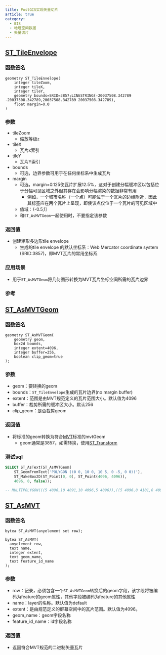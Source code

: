```yaml
---
title: PostGIS实现矢量切片
article: true
category:
  - GIS
  - 地理空间数据
  - 矢量切片
---
```

## [ST_TileEnvelope](https://postgis.net/docs/manual-dev/ST_TileEnvelope.html)
### 函数签名
```
geometry ST_TileEnvelope(
    integer tileZoom, 
    integer tileX, 
    integer tileY, 
    geometry bounds=SRID=3857;LINESTRING(-20037508.342789 -20037508.342789,20037508.342789 20037508.342789), 
    float margin=0.0    
)
```
### 参数
- tileZoom
  - 缩放等级z
- tileX
  - 瓦片x索引
- tileY
  - 瓦片Y索引
- bounds
  - 可选，边界参数可用于在任何坐标系中生成瓦片
- margin
  - 可选，margin=0.125使瓦片扩展12.5%，这对于创建分幅缓冲区以包括位于分幅可见区域之外但其存在会影响分幅渲染的数据非常有用
    - 例如，一个城市名称（一个点）可能位于一个瓦片的边缘附近，因此其标签应在两个瓦片上呈现，即使该点仅位于一个瓦片的可见区域中
  - 值域：(-0.5,1]
  - 和`ST_AsMVTGeom`一起使用时，不要指定该参数
### 返回值
- 创建矩形多边形tile envelope
  - 生成的tile envelope 的默认坐标系：Web Mercator coordinate system (SRID:3857)，即MVT瓦片的常用坐标系
### 应用场景
- 用于`ST_AsMVTGeom`将几何图形转换为MVT瓦片坐标空间所需的瓦片边界
### 参考
## [ST_AsMVTGeom](https://postgis.net/docs/manual-dev/ST_AsMVTGeom.html)
### 函数签名
```
geometry ST_AsMVTGeom(
    geometry geom, 
    box2d bounds, 
    integer extent=4096, 
    integer buffer=256, 
    boolean clip_geom=true
);
```
### 参数
- geom：要转换的geom
- bounds：`ST_TileEnvelope`生成的瓦片边界(no margin buffer)
- extent：范围是由MVT规范定义的瓦片范围大小。默认值为4096
- buffer：裁剪所需的缓冲区大小。默认256
- clip_geom：是否裁剪geom
### 返回值
- 将标准的geom转换为符合[MVT](https://www.mapbox.com/vector-tiles/)标准的mvtGeom
  - geom通常是3857，如需转换，使用[ST_Transform](https://postgis.net/docs/manual-dev/ST_Transform.html)
### 测试sql
```sql
SELECT ST_AsText(ST_AsMVTGeom(
	ST_GeomFromText('POLYGON ((0 0, 10 0, 10 5, 0 -5, 0 0))'),
	ST_MakeBox2D(ST_Point(0, 0), ST_Point(4096, 4096)),
	4096, 0, false));

-- MULTIPOLYGON(((5 4096,10 4091,10 4096,5 4096)),((5 4096,0 4101,0 4096,5 4096)))
```
## [ST_AsMVT](https://postgis.net/docs/manual-dev/ST_AsMVT.html)
### 函数签名
```
bytea ST_AsMVT(anyelement set row);
```
```
bytea ST_AsMVT(
  anyelement row, 
  text name, 
  integer extent, 
  text geom_name, 
  text feature_id_name
);
```
### 参数
- row：记录，必须包含一个`ST_AsMVTGeom`转换后的geom字段，该字段将被编码为feature的geom属性，其他字段被编码为feature的其他属性
- name：layer的名称。默认值为default
- extent：是由规范定义的屏幕空间中的瓦片范围。默认值为4096。
- geom_name：geom字段名称
- feature_id_name：id字段名称
### 返回值
- 返回符合MVT规范的二进制矢量瓦片